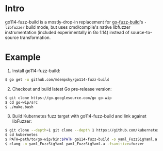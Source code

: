 # Intro

go114-fuzz-build is a mostly-drop-in replacement for
[go-fuzz-build](github.com/dvyukov/go-fuzz-build)'s `-libfuzzer` build mode, but uses
cmd/compile's native libfuzzer instrumentation (included
experimentally in Go 1.14) instead of source-to-source transformation.

# Example

1. Install go114-fuzz-build:

``` sh
$ go get -u github.com/mdempsky/go114-fuzz-build
```

2. Checkout and build latest Go pre-release version:

``` sh
$ git clone https://go.googlesource.com/go go-wip
$ cd go-wip/src
$ ./make.bash
```

3. Build Kubernetes fuzz target with go114-fuzz-build and link against libFuzzer:

``` sh
$ git clone --depth=1 git clone --depth 1 https://github.com/kubernetes/kubernetes.git
$ cd kubernetes
$ PATH=path/to/go-wip/bin:$PATH go114-fuzz-build -o yaml_FuzzSigYaml.a -func FuzzSigYaml ./test/fuzz/yaml
$ clang -o yaml_FuzzSigYaml yaml_FuzzSigYaml.a -fsanitize=fuzzer
```
